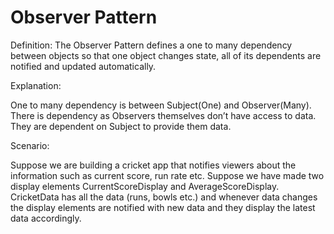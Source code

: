 # Observer Pattern

Definition:
The Observer Pattern defines a one to many dependency between objects so that one object changes state, all of its dependents are notified and updated automatically.

Explanation:

One to many dependency is between Subject(One) and Observer(Many).
There is dependency as Observers themselves don’t have access to data. They are dependent on Subject to provide them data.

Scenario:

Suppose we are building a cricket app that notifies viewers about the information such as current score, run rate etc. Suppose we have made two display elements CurrentScoreDisplay and AverageScoreDisplay. CricketData has all the data (runs, bowls etc.) and whenever data changes the display elements are notified with new data and they display the latest data accordingly.
